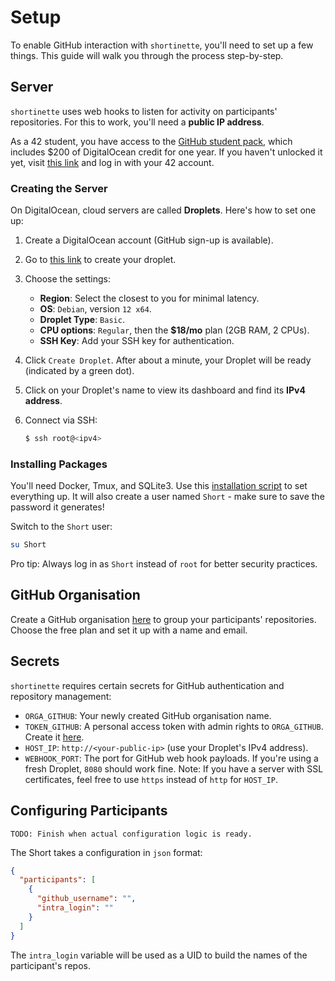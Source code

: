# Setup
To enable GitHub interaction with `shortinette`, you'll need to set up a few things. This guide will walk you through the process step-by-step.

## Server
`shortinette` uses web hooks to listen for activity on participants' repositories. For this to work, you'll need a **public IP address**.

As a 42 student, you have access to the [GitHub student pack](https://education.github.com/pack#offers), which includes $200 of DigitalOcean credit for one year. If you haven't unlocked it yet, visit [this link](https://github-portal.42.fr) and log in with your 42 account.

### Creating the Server
On DigitalOcean, cloud servers are called **Droplets**. Here's how to set one up:

1. Create a DigitalOcean account (GitHub sign-up is available).
2. Go to [this link](https://cloud.digitalocean.com/droplets/new?i=3bf27c&region=fra1&size=s-2vcpu-4gb-120gb-intel) to create your droplet.
3. Choose the settings:
   * **Region**: Select the closest to you for minimal latency.
   * **OS**: `Debian`, version `12 x64`.
   * **Droplet Type**: `Basic`.
   * **CPU options**: `Regular`, then the **$18/mo** plan (2GB RAM, 2 CPUs).
   * **SSH Key**: Add your SSH key for authentication.

4. Click `Create Droplet`. After about a minute, your Droplet will be ready (indicated by a green dot).
5. Click on your Droplet's name to view its dashboard and find its **IPv4 address**.
6. Connect via SSH:
   ```sh
   $ ssh root@<ipv4>
   ```

### Installing Packages
You'll need Docker, Tmux, and SQLite3. Use this [installation script](scripts/server-setup.sh) to set everything up. It will also create a user named `Short` - make sure to save the password it generates!

Switch to the `Short` user:
```sh
su Short
```

Pro tip: Always log in as `Short` instead of `root` for better security practices.

## GitHub Organisation
Create a GitHub organisation [here](https://github.com/organizations/plan) to group your participants' repositories. Choose the free plan and set it up with a name and email.

## Secrets
`shortinette` requires certain secrets for GitHub authentication and repository management:

* `ORGA_GITHUB`: Your newly created GitHub organisation name.
* `TOKEN_GITHUB`: A personal access token with admin rights to `ORGA_GITHUB`. Create it [here](https://github.com/organizations/Short-Test-Orga/settings/personal-access-tokens).
* `HOST_IP`: `http://<your-public-ip>` (use your Droplet's IPv4 address).
* `WEBHOOK_PORT`: The port for GitHub web hook payloads. If you're using a fresh Droplet, `8080` should work fine.
Note: If you have a server with SSL certificates, feel free to use `https` instead of `http` for `HOST_IP`.

## Configuring Participants
```
TODO: Finish when actual configuration logic is ready.
```
The Short takes a configuration in `json` format:
```json
{
  "participants": [
    {
      "github_username": "",
      "intra_login": ""
    }
  ]
}
```
The `intra_login` variable will be used as a UID to build the names of the participant's repos.

